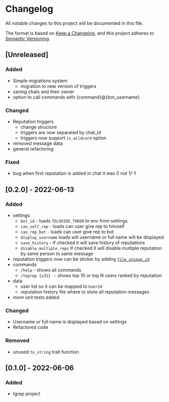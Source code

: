 # Changelog
All notable changes to this project will be documented in this file.

The format is based on [Keep a Changelog](https://keepachangelog.com/en/1.0.0/),
and this project adheres to [Semantic Versioning](https://semver.org/spec/v2.0.0.html).

## [Unreleased]

### Added
- Simple migrations system
  - migration to new version of triggers
- saving chats and their owner
- option to call commands with {command}@{bot_username}
### Changed
- Reputation triggers
  - change structure
  - triggers are now separated by chat_id
  - triggers now support `is_wildcard` option
- removed message data
- general refactoring
### Fixed
- bug when first reputation is added in chat it was 0 not 1/-1


## [0.2.0] - 2022-06-13

### Added
- settings
  - `bot_id` - loads `TELOXIDE_TOKEN` to env from settings
  - `can_self_rep` - loads can user give rep to himself
  - `can_rep_bot` - loads can user give rep to bot
  - `display_username` loads will username or full name will be displayed
  - `save_history` - if checked it will save history of reputations
  - `disable_multiple_reps` if checked it will disable multiple reputation by same person to same message
- reputation triggers now can be sticker by adding [`file_unique_id`](https://core.telegram.org/bots/api#sticker)
- commands
  - `/help` - shows all commands
  - `/toprep {u32} ` - shows top 10 or top N users ranked by reputation
- data
  - user list so it can be mapped to `UserId`
  - reputation history file where to store all reputation messages
- more unit tests added

### Changed
- Username or full name is displayed based on settings
- Refactored code

### Removed
- unused `to_string` trait function 

## [0.1.0] - 2022-06-06

### Added
- tgrep project